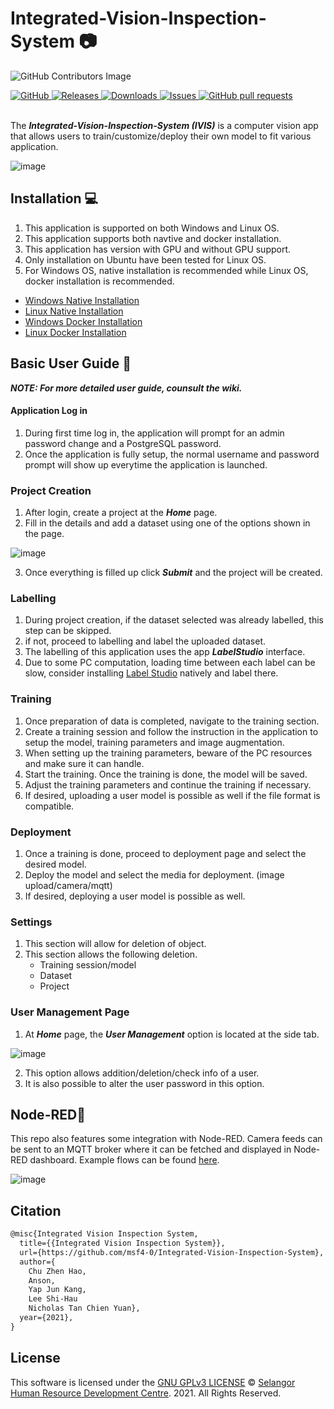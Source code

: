 # Integrated-Vision-Inspection-System :camera:

![GitHub Contributors Image](https://contrib.rocks/image?repo=msf4-0/Integrated-Vision-Inspection-System)

<a href="https://github.com/msf4-0/Integrated-Vision-Inspection-System/blob/master/LICENSE">
    <img alt="GitHub" src="https://img.shields.io/github/license/msf4-0/Integrated-Vision-Inspection-System.svg?color=blue">
</a>
<a href="https://github.com/msf4-0/Integrated-Vision-Inspection-System/releases">
    <img alt="Releases" src="https://img.shields.io/github/release/msf4-0/Integrated-Vision-Inspection-System?color=success" />
</a>
<a href="https://github.com/msf4-0/Integrated-Vision-Inspection-System/releases">
    <img alt="Downloads" src="https://img.shields.io/github/downloads/msf4-0/Integrated-Vision-Inspection-System/total.svg?color=success" />
</a>
<a href="https://github.com/msf4-0/Integrated-Vision-Inspection-System/issues">
      <img alt="Issues" src="https://img.shields.io/github/issues/msf4-0/Integrated-Vision-Inspection-System?color=blue" />
</a>
<a href="https://github.com/msf4-0/Integrated-Vision-Inspection-System/pulls">
    <img alt="GitHub pull requests" src="https://img.shields.io/github/issues-pr/msf4-0/Integrated-Vision-Inspection-System?color=blue" />
</a>
<br><br>

The ***Integrated-Vision-Inspection-System (IVIS)*** is a computer vision app that allows users to train/customize/deploy their own model to fit various application.

![image](https://user-images.githubusercontent.com/99409981/154192831-e42e7380-aa3f-4a63-9951-45c0b304947f.png)

## Installation :computer:
1. This application is supported on both Windows and Linux OS. 
2. This application supports both navtive and docker installation. 
3. This application has version with GPU and without GPU support.
4. Only installation on Ubuntu have been tested for Linux OS.
5. For Windows OS, native installation is recommended while Linux OS, docker installation is recommended. 




- [Windows Native Installation](https://github.com/msf4-0/Integrated-Vision-Inspection-System-IVIS/files/8196606/IntegrateVisionSystemNativeInstall.Windows.pdf)
- [Linux Native Installation](https://github.com/msf4-0/Integrated-Vision-Inspection-System-IVIS/files/8137899/IntegrateVisionSystemNativeInstall.Linux.pdf)
- [Windows Docker Installation](https://github.com/msf4-0/Integrated-Vision-Inspection-System-IVIS/files/8137900/IntegrateVisionSystemDockerInstall.Windows.pdf)
- [Linux Docker Installation](https://github.com/msf4-0/Integrated-Vision-Inspection-System-IVIS/files/8137902/IntegrateVisionSystemDockerInstall.Linux.pdf)



## Basic User Guide :open_book:
***NOTE: For more detailed user guide, counsult the wiki.***
#### Application Log in
1. During first time log in, the application will prompt for an admin password change and a PostgreSQL password.
2. Once the application is fully setup, the normal username and password prompt will show up everytime the application is launched. 

### Project Creation
 1. After login, create a project at the ***Home*** page.
 2. Fill in the details and add a dataset using one of the options shown in the page.

![image](https://user-images.githubusercontent.com/99409981/154070190-5211f2cd-dea5-444a-a58f-0590475dd6d9.png)

 3. Once everything is filled up click ***Submit*** and the project will be created.

### Labelling
 1. During project creation, if the dataset selected was already labelled, this step can be skipped.
 2. if not, proceed to labelling and label the uploaded dataset.
 3. The labelling of this application uses the app ***LabelStudio*** interface.
 4. Due to some PC computation, loading time between each label can be slow, consider installing [Label Studio](https://labelstud.io/) natively and label there.

### Training 
 1. Once preparation of data is completed, navigate to the training section.
 2. Create a training session and follow the instruction in the application to setup the model, training parameters and image augmentation.
 3. When setting up the training parameters, beware of the PC resources and make sure it can handle.
 4. Start the training. Once the training is done, the model will be saved.
 5. Adjust the training parameters and continue the training if necessary.
 6. If desired, uploading a user model is possible as well if the file format is compatible.

### Deployment 
 1. Once a training is done, proceed to deployment page and select the desired model.
 2. Deploy the model and select the media for deployment. (image upload/camera/mqtt) 
 3. If desired, deploying a user model is possible as well.

### Settings
 1. This section will allow for deletion of object.
 2. This section allows the following deletion.
    - Training session/model
    - Dataset
    - Project

### User Management Page
 1. At ***Home*** page, the ***User Management*** option is located at the side tab.

![image](https://user-images.githubusercontent.com/99409981/154070530-64ee053b-1626-490d-b523-8d4d3e8c1523.png)

 2. This option allows addition/deletion/check info of a user.
 3. It is also possible to alter the user password in this option.

## Node-RED:link:
This repo also features some integration with Node-RED. Camera feeds can be sent to an MQTT broker where it can be fetched and displayed in Node-RED dashboard.
Example flows can be found [here](https://github.com/msf4-0/Integrated-Vision-Inspection-System-IVIS/tree/main/src/lib/Node_Red).

![image](https://user-images.githubusercontent.com/99409981/155087587-3c5e7dba-fdaa-4d16-87ee-104578ce9e93.png)


## Citation
```tex
@misc{Integrated Vision Inspection System,
  title={{Integrated Vision Inspection System}},
  url={https://github.com/msf4-0/Integrated-Vision-Inspection-System},
  author={
    Chu Zhen Hao,
    Anson,
    Yap Jun Kang,
    Lee Shi-Hau
    Nicholas Tan Chien Yuan},
  year={2021},
}
```
 
## License

This software is licensed under the [GNU GPLv3 LICENSE](/LICENSE) © [Selangor Human Resource Development Centre](http://www.shrdc.org.my/). 2021.  All Rights Reserved.
